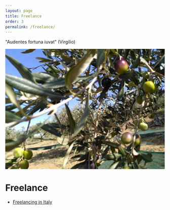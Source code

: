 ```yaml
---
layout: page
title: Freelance
order: 3
permalink: /freelance/
---
```


"Audentes fortuna iuvat" (Virgilio)

![Castronovo di Sicilia](/images/castronovo-di-sicilia.jpg)

# Freelance

* [Freelancing in Italy](http://www.marcolombardo.com/blog/freelance/2017/08/28/freelancing-in-italy.html)
